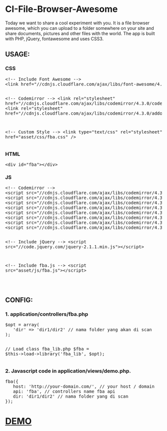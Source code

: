 CI-File-Browser-Awesome
===========================
<p>Today we want to share a cool experiment with you. It is a file browser awesome, which you can upload to a folder somewhere on your site and share documents, pictures and other files with the world. The app is built with PHP, jQuery, fontawesome and uses CSS3.</p>

<h2>USAGE:</h2>
<h3>CSS</h3>
<pre>
&lt;!-- Include Font Awesome --&gt;
&lt;link href="//cdnjs.cloudflare.com/ajax/libs/font-awesome/4.1.0/css/font-awesome.min.css" rel="stylesheet"&gt;
        
&lt;!-- Codemirror --&gt;
&lt;link rel="stylesheet" href="//cdnjs.cloudflare.com/ajax/libs/codemirror/4.3.0/codemirror.min.css"&gt;
&lt;link rel="stylesheet" href="//cdnjs.cloudflare.com/ajax/libs/codemirror/4.3.0/addon/dialog/dialog.min.css"&gt;
        
&lt;!-- Custom Style --&gt;
&lt;link type="text/css" rel="stylesheet" href="asset/css/fba.css" /&gt;
</pre>
<h3>HTML</h3>
<pre>
&lt;div id="fba"&gt;&lt;/div&gt;
</pre>
<h3>JS</h3>
<pre>
&lt;!-- Codemirror --&gt;
&lt;script src="//cdnjs.cloudflare.com/ajax/libs/codemirror/4.3.0/codemirror.min.js"&gt;&lt;/script&gt;
&lt;script src="//cdnjs.cloudflare.com/ajax/libs/codemirror/4.3.0/mode/xml/xml.min.js"&gt;&lt;/script&gt;
&lt;script src="//cdnjs.cloudflare.com/ajax/libs/codemirror/4.3.0/mode/javascript/javascript.min.js"&gt;&lt;/script&gt;
&lt;script src="//cdnjs.cloudflare.com/ajax/libs/codemirror/4.3.0/mode/css/css.min.js"&gt;&lt;/script&gt;
&lt;script src="//cdnjs.cloudflare.com/ajax/libs/codemirror/4.3.0/mode/htmlmixed/htmlmixed.min.js"&gt;&lt;/script&gt;
&lt;script src="//cdnjs.cloudflare.com/ajax/libs/codemirror/4.3.0/addon/dialog/dialog.min.js"&gt;&lt;/script&gt;
&lt;script src="//cdnjs.cloudflare.com/ajax/libs/codemirror/4.3.0/addon/search/searchcursor.min.js"&gt;&lt;/script&gt;
&lt;script src="//cdnjs.cloudflare.com/ajax/libs/codemirror/4.3.0/addon/search/search.min.js"&gt;&lt;/script&gt;
        
&lt;!-- Include jQuery --&gt;
&lt;script src="//code.jquery.com/jquery-2.1.1.min.js"&gt;&lt;/script&gt;
        
&lt;!-- Include fba.js --&gt;
&lt;script src="asset/js/fba.js"&gt;&lt;/script&gt;
</pre>
<br>
<h2>CONFIG:</h2>
<h3>1. application/controllers/fba.php</h3>
<pre>
$opt = array(
   'dir' => 'dir1/dir2' // nama folder yang akan di scan
);
		
// Load class fba_lib.php
$fba = $this->load->library('fba_lib', $opt);
</pre>

<h3>2. Javascript code in application/views/demo.php.</h3>
<pre>
fba({
   host: 'http://your-domain.com/', // your host / domain
   api: 'fba', // controllers name fba api
   dir: 'dir1/dir2' // nama folder yang di scan
});
</pre>

<h1><a href="http://ibacor.com/file" target="_blank">DEMO</a></h1>
